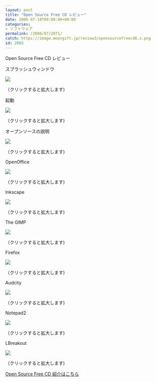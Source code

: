 ```yaml
---
layout: post
title: "Open Source Free CD レビュー"
date: 2006-07-18T09:00:00+09:00
categories:
- ソフトウェア
permalink: /2006/07/2071/
catch: https://image.moongift.jp/review3/opensourcefreecd6.s.png
id: 2065
---
```

Open Source Free CD レビュー  
<!--more-->

スプラッシュウィンドウ

  

[![](https://image.moongift.jp/review3/opensourcefreecd1.s.png)](https://image.moongift.jp/review3/opensourcefreecd1.png)  
  
（クリックすると拡大します)

  

起動

  

[![](https://image.moongift.jp/review3/opensourcefreecd2.s.png)](https://image.moongift.jp/review3/opensourcefreecd2.png)  
  
（クリックすると拡大します)

  

オープンソースの説明

  

[![](https://image.moongift.jp/review3/opensourcefreecd3.s.png)](https://image.moongift.jp/review3/opensourcefreecd3.png)  
  
（クリックすると拡大します)

  

OpenOffice

  

[![](https://image.moongift.jp/review3/opensourcefreecd4.s.png)](https://image.moongift.jp/review3/opensourcefreecd4.png)  
  
（クリックすると拡大します)

  

Inkscape

  

[![](https://image.moongift.jp/review3/opensourcefreecd5.s.png)](https://image.moongift.jp/review3/opensourcefreecd5.png)  
  
（クリックすると拡大します)

  

The GIMP

  

[![](https://image.moongift.jp/review3/opensourcefreecd6.s.png)](https://image.moongift.jp/review3/opensourcefreecd6.png)  
  
（クリックすると拡大します)

  

Firefox

  

[![](https://image.moongift.jp/review3/opensourcefreecd7.s.png)](https://image.moongift.jp/review3/opensourcefreecd7.png)  
  
（クリックすると拡大します)

  

Audcity

  

[![](https://image.moongift.jp/review3/opensourcefreecd8.s.png)](https://image.moongift.jp/review3/opensourcefreecd8.png)  
  
（クリックすると拡大します)

  

Notepad2

  

[![](https://image.moongift.jp/review3/opensourcefreecd9.s.png)](https://image.moongift.jp/review3/opensourcefreecd9.png)  
  
（クリックすると拡大します)

  

LBreakout

  

[![](https://image.moongift.jp/review3/opensourcefreecd10.s.png)](https://image.moongift.jp/review3/opensourcefreecd10.png)  
  
（クリックすると拡大します)

  

[Open Source Free CD 紹介はこちら](http://oss.moongift.jp/intro/i-2070.html)


